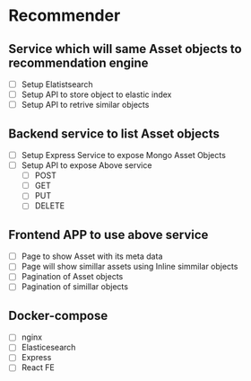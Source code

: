 # Recommender 

## Service which will same Asset objects to recommendation engine

- [ ] Setup Elatistsearch
- [ ] Setup API to store object to elastic index
- [ ] Setup API to retrive similar objects

## Backend service to list Asset objects

- [ ] Setup Express Service to expose Mongo Asset Objects
- [ ] Setup API to expose Above service
  - [ ] POST
  - [ ] GET
  - [ ] PUT
  - [ ] DELETE

## Frontend APP to use above service

- [ ] Page to show Asset with its meta data 
- [ ] Page will show simillar assets using Inline simmilar objects
- [ ] Pagination of Asset objects
- [ ] Pagination of simillar objects

## Docker-compose

- [ ] nginx
- [ ] Elasticesearch
- [ ] Express
- [ ] React FE